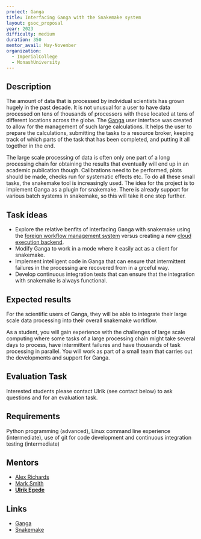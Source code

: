 ```yaml
---
project: Ganga
title: Interfacing Ganga with the Snakemake system
layout: gsoc_proposal
year: 2023
difficulty: medium
duration: 350
mentor_avail: May-November
organization:
  - ImperialCollege
  - MonashUniversity
---
```


## Description

The amount of data that is processed by individual scientists has grown hugely
in the past decade. It is not unusual for a user to have data processed on tens
of thousands of processors with these located at tens of different locations
across the globe. The [Ganga](https://github.com/ganga-devs/ganga) user
interface was created to allow for the management of such large calculations. It
helps the user to prepare the calculations, submitting the tasks to a resource
broker, keeping track of which parts of the task that has been completed, and
putting it all together in the end.

The large scale processing of data is often only one part of a long processing
chain for obtaining the results that eventually will end up in an academic
publication though. Calibrations need to be performed, plots should be made,
checks run for systematic effects etc. To do all these small tasks, the
snakemake tool is increasingly used. The idea for ths project is to implement
Ganga as a plugin for snakemake. There is already support for various batch
systems in snakemake, so this will take it one step further.

## Task ideas

- Explore the relative benfits of interfacing Ganga with snakemake using the
  [foreign workflow management system](https://snakemake.readthedocs.io/en/stable/snakefiles/foreign_wms.html)
  versus creating a new
  [cloud execution backend](https://snakemake.readthedocs.io/en/stable/project_info/contributing.html#contributing-a-new-cluster-or-cloud-execution-backend).
- Modify Ganga to work in a mode where it easily act as a client for snakemake.
- Implement intelligent code in Ganga that can ensure that intermittent failures
  in the processing are recovered from in a grceful way.
- Develop continuous integration tests that can ensure that the integration with
  snakemake is always functional.

## Expected results

For the scientific users of Ganga, they will be able to integrate their large
scale data processing into their overall snakemake workflow.

As a student, you will gain experience with the challenges of large scale
computing where some tasks of a large processing chain might take several days
to process, have intermittent failures and have thousands of task processing in
parallel. You will work as part of a small team that carries out the
developments and support for Ganga.

## Evaluation Task

Interested students please contact Ulrik (see contact below) to ask questions
and for an evaluation task.

## Requirements

Python programming (advanced), Linux command line experience (intermediate), use
of git for code development and continuous integration testing (intermediate)

## Mentors

- [Alex Richards](mailto:a.richards@imperial.ac.uk)
- [Mark Smith](mailto:mark.smith1@imperial.ac.uk)
- **[Ulrik Egede](mailto:ulrik.egede@monash.edu)**

## Links

- [Ganga](https://github.com/ganga-devs/ganga)
- [Snakemake](https://snakemake.readthedocs.io/en/stable/index.html)
